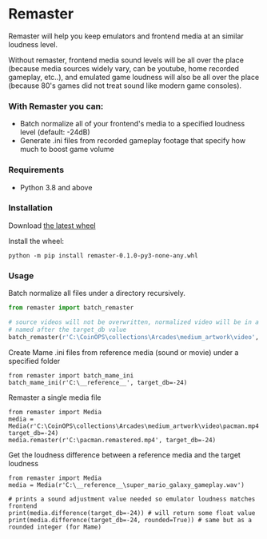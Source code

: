 # Remaster
Remaster will help you keep emulators and frontend media at an similar loudness level.

Without remaster, frontend media sound levels will be all over the place (because media sources widely vary,  can be youtube, home recorded gameplay, etc..), and emulated game loudness will also be all over the place (because 80's games did not treat sound like modern game consoles).

### With Remaster you can:
* Batch normalize all of your frontend's media to a specified loudness level (default: -24dB)
* Generate .ini files from recorded gameplay footage that specify how much to boost game volume

### Requirements
* Python 3.8 and above

### Installation
Download [the latest wheel](https://github.com/CoinOPS-Official/Remaster/releases)

Install the wheel:
```
python -m pip install remaster-0.1.0-py3-none-any.whl
```

### Usage
Batch normalize all files under a directory recursively.
``` python
from remaster import batch_remaster

# source videos will not be overwritten, normalized video will be in a folder
# named after the target_db value
batch_remaster(r'C:\CoinOPS\collections\Arcades\medium_artwork\video', target_db=-24)
```

Create Mame .ini files from reference media (sound or movie) under a specified folder
```
from remaster import batch_mame_ini
batch_mame_ini(r'C:\__reference__', target_db=-24)
```

Remaster a single media file
```
from remaster import Media
media = Media(r'C:\CoinOPS\collections\Arcades\medium_artwork\video\pacman.mp4', target_db=-24)
media.remaster(r'C:\pacman.remastered.mp4', target_db=-24)

````

Get the loudness difference between a reference media and the target loudness
```
from remaster import Media
media = Media(r'C:\__reference__\super_mario_galaxy_gameplay.wav')

# prints a sound adjustment value needed so emulator loudness matches frontend
print(media.difference(target_db=-24)) # will return some float value
print(media.difference(target_db=-24, rounded=True)) # same but as a rounded integer (for Mame)
```

